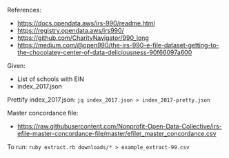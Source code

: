 References:

* https://docs.opendata.aws/irs-990/readme.html
* https://registry.opendata.aws/irs990/
* https://github.com/CharityNavigator/990_long
* https://medium.com/@open990/the-irs-990-e-file-dataset-getting-to-the-chocolatey-center-of-data-deliciousness-90f66097a600

Given:

* List of schools with EIN
* index_2017.json

Prettify index_2017.json:
`jq index_2017.json > index_2017-pretty.json`

Master concordance file:

* https://raw.githubusercontent.com/Nonprofit-Open-Data-Collective/irs-efile-master-concordance-file/master/efiler_master_concordance.csv

To run:
`ruby extract.rb downloads/* > example_extract-99.csv`
